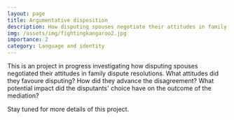 ```yaml
---
layout: page
title: Argumentative disposition
description: How disputing spouses negotiate their attitudes in family dispute resolutions?
img: /assets/img/fightingkangaroo2.jpg
importance: 2
category: Language and identity
---
```


This is an project in progress investigating how disputing spouses negotiated their attitudes in family dispute resolutions. What attitudes did they favoure disputing? How did they advance the disagreement? What potential impact did the disputants' choice have on the outcome of the mediation?

Stay tuned for more details of this project. 


<div class="row">
    <div class="col-sm mt-3 mt-md-0">
        <img class="img-fluid rounded z-depth-1" src="{{ '/assets/img/fightingkangaroo.jpg' | relative_url }}" alt="" title="example image"/>
    </div>
</div>
